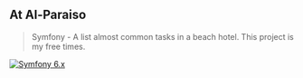 ## At Al-Paraiso
> Symfony - A list almost common tasks in a beach hotel. This project is my free times.

[![Symfony 6.x](https://img.shields.io/badge/Symfony-6.x-%23f9322c)](https://symfony.com/)
